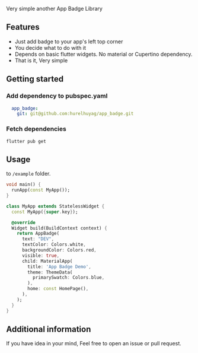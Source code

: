 <!--
This README describes the package. If you publish this package to pub.dev,
this README's contents appear on the landing page for your package.

For information about how to write a good package README, see the guide for
[writing package pages](https://dart.dev/guides/libraries/writing-package-pages).

For general information about developing packages, see the Dart guide for
[creating packages](https://dart.dev/guides/libraries/create-library-packages)
and the Flutter guide for
[developing packages and plugins](https://flutter.dev/developing-packages).
-->

Very simple another App Badge Library

## Features

- Just add badge to your app's left top corner 
- You decide what to do with it
- Depends on basic flutter widgets. No material or Cupertino dependency.
- That is it, Very simple

## Getting started

### Add dependency to pubspec.yaml
```yaml
  app_badge:
    git: git@github.com:hurelhuyag/app_badge.git
```

### Fetch dependencies
```
flutter pub get
```

## Usage

to `/example` folder.

```dart
void main() {
  runApp(const MyApp());
}

class MyApp extends StatelessWidget {
  const MyApp({super.key});

  @override
  Widget build(BuildContext context) {
    return AppBadge(
      text: "DEV",
      textColor: Colors.white,
      backgroundColor: Colors.red,
      visible: true,
      child: MaterialApp(
        title: 'App Badge Demo',
        theme: ThemeData(
          primarySwatch: Colors.blue,
        ),
        home: const HomePage(),
      ),
    );
  }
}
```

## Additional information

If you have idea in your mind, Feel free to open an issue or pull request.
